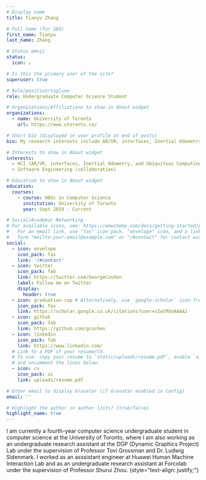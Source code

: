 ```yaml
---
# Display name
title: Tianyu Zhang

# Full name (for SEO)
first_name: Tianyu
last_name: Zhang

# Status emoji
status:
  icon: ☕️

# Is this the primary user of the site?
superuser: true

# Role/position/tagline
role: Undergraduate Computer Science Student

# Organizations/Affiliations to show in About widget
organizations:
  - name: University of Toronto
    url: https://www.utoronto.ca/

# Short bio (displayed in user profile at end of posts)
bio: My research interests include AR/VR, interfaces, Inertial Odometry, and Ubiquitous Computing in HCI and collaboration in Software Engineering.

# Interests to show in About widget
interests:
  - HCI (AR/VR, interfaces, Inertial Odometry, and Ubiquitous Computing)
  - Software Engineering (collaboration)

# Education to show in About widget
education:
  courses:
    - course: HBSc in Computer Science
      institution: University of Toronto
      year: Sept 2019 - Current

# Social/Academic Networking
# For available icons, see: https://wowchemy.com/docs/getting-started/page-builder/#icons
#   For an email link, use "fas" icon pack, "envelope" icon, and a link in the
#   form "mailto:your-email@example.com" or "/#contact" for contact widget.
social:
  - icon: envelope
    icon_pack: fas
    link: '/#contact'
  - icon: twitter
    icon_pack: fab
    link: https://twitter.com/GeorgeCushen
    label: Follow me on Twitter
    display:
      header: true
  - icon: graduation-cap # Alternatively, use `google-scholar` icon from `ai` icon pack
    icon_pack: fas
    link: https://scholar.google.co.uk/citations?user=sIwtMXoAAAAJ
  - icon: github
    icon_pack: fab
    link: https://github.com/gcushen
  - icon: linkedin
    icon_pack: fab
    link: https://www.linkedin.com/
  # Link to a PDF of your resume/CV.
  # To use: copy your resume to `static/uploads/resume.pdf`, enable `ai` icons in `params.yaml`,
  # and uncomment the lines below.
  - icon: cv
    icon_pack: ai
    link: uploads/resume.pdf

# Enter email to display Gravatar (if Gravatar enabled in Config)
email: ''

# Highlight the author in author lists? (true/false)
highlight_name: true
---
```


I am currently a fourth-year computer science undergraduate student in computer science at the University of Toronto, where I am also working as an undergraduate research assistant at the DGP (Dynamic Graphics Project) Lab under the supervision of Professor Tovi Grossman and Dr. Ludwig Sidenmark. I worked as an asssistant engineer at Huawei Human Machine Interaction Lab and 
as an undergraduate research assistant at Forcolab under the supervision of Professor Shurui Zhou.
{style="text-align: justify;"}
